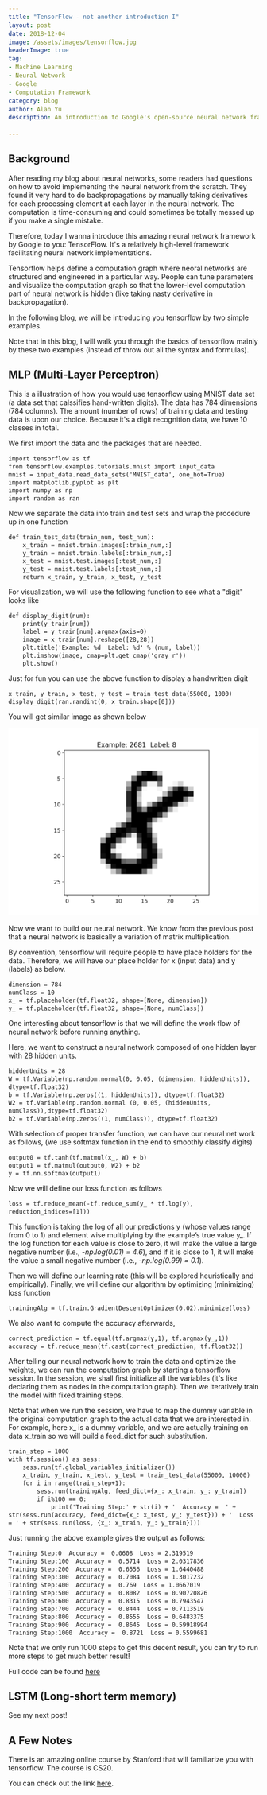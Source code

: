```yaml
---
title: "TensorFlow - not another introduction I"
layout: post
date: 2018-12-04
image: /assets/images/tensorflow.jpg
headerImage: true
tag:
- Machine Learning
- Neural Network
- Google
- Computation Framework
category: blog
author: Alan Yu
description: An introduction to Google's open-source neural network framework tensorflow

---
```


## Background 

After reading my blog about neural networks, some readers had questions on how to avoid implementing the neural network from the scratch. They found it very hard to do backpropagations by manually taking derivatives for each processing element at each layer in the neural network. The computation is time-consuming and could sometimes be totally messed up if you make a single mistake.

Therefore, today I wanna introduce this amazing neural network framework by Google to you: TensorFlow. It's a relatively high-level framework facilitating neural network implementations. 

Tensorflow helps define a computation graph where neoral networks are structured and engineered in a particular way. People can tune parameters and visualize the computation graph so that the lower-level computation part of neural network is hidden (like taking nasty derivative in backpropagation).

In the following blog, we will be introducing you tensorflow by two simple examples. 

Note that in this blog, I will walk you through the basics of tensorflow mainly by 
these two examples (instead of throw out all the syntax and formulas).

## MLP (Multi-Layer Perceptron)

This is a illustration of how you would use tensorflow using MNIST data set (a data set that calssifies hand-written digits). The data has 784 dimensions (784 columns). The amount (number of rows) of training data and testing data is upon our choice. Because it's a digit recognition data, we have 10 classes in total. 


We first import the data and the packages that are needed.

```
import tensorflow as tf
from tensorflow.examples.tutorials.mnist import input_data
mnist = input_data.read_data_sets('MNIST_data', one_hot=True)
import matplotlib.pyplot as plt
import numpy as np
import random as ran
```

Now we separate the data into train and test sets and wrap the procedure up in one function

```
def train_test_data(train_num, test_num):
	x_train = mnist.train.images[:train_num,:]
	y_train = mnist.train.labels[:train_num,:]
	x_test = mnist.test.images[:test_num,:]
	y_test = mnist.test.labels[:test_num,:]
	return x_train, y_train, x_test, y_test
```

For visualization, we will use the following function to see what a "digit" looks like

```
def display_digit(num):
    print(y_train[num])
    label = y_train[num].argmax(axis=0)
    image = x_train[num].reshape([28,28])
    plt.title('Example: %d  Label: %d' % (num, label))
    plt.imshow(image, cmap=plt.get_cmap('gray_r'))
    plt.show()

```

Just for fun you can use the above function to display a handwritten digit

```
x_train, y_train, x_test, y_test = train_test_data(55000, 1000)
display_digit(ran.randint(0, x_train.shape[0])) 
```
You will get similar image as shown below


<img src="https://github.com/AlanFermat/AlanFermat.github.io/blob/master/assets/images/digit.png?raw=true">


Now we want to build our neural network. We know from the previous post that a neural network is basically a variation of matrix multiplication. 

By convention, tensorflow will require people to have place holders for the data. Therefore, we will have our place holder for x (input data) and y (labels) as below.

```
dimension = 784
numClass = 10
x_ = tf.placeholder(tf.float32, shape=[None, dimension])
y_ = tf.placeholder(tf.float32, shape=[None, numClass])
```

One interesting about tensorflow is that we will define the work flow of neural network before running anything. 

Here, we want to construct a neural network composed of one hidden layer with 28 hidden units. 

```
hiddenUnits = 28
W = tf.Variable(np.random.normal(0, 0.05, (dimension, hiddenUnits)), dtype=tf.float32)
b = tf.Variable(np.zeros((1, hiddenUnits)), dtype=tf.float32)
W2 = tf.Variable(np.random.normal (0, 0.05, (hiddenUnits, numClass)),dtype=tf.float32)
b2 = tf.Variable(np.zeros((1, numClass)), dtype=tf.float32)
```

With selection of proper transfer function, we can have our neural net work as follows, (we use softmax function in the end to smoothly classify digits)

```
output0 = tf.tanh(tf.matmul(x_, W) + b) 
output1 = tf.matmul(output0, W2) + b2
y = tf.nn.softmax(output1)
```

Now we will define our loss function as follows 

```
loss = tf.reduce_mean(-tf.reduce_sum(y_ * tf.log(y), reduction_indices=[1]))
```

This function is taking the log of all our predictions y (whose values range from 0 to 1) and element wise multiplying by the example’s true value y_. If the log function for each value is close to zero, it will make the value a large negative number (i.e., _-np.log(0.01) = 4.6_), and if it is close to 1, it will make the value a small negative number (i.e., _-np.log(0.99) = 0.1_).


Then we will define our learning rate (this will be explored heuristically and empirically).
Finally, we will define our algorithm by optimizing (minimizing) loss function 

```
trainingAlg = tf.train.GradientDescentOptimizer(0.02).minimize(loss)
```

We also want to compute the accuracy afterwards,

```
correct_prediction = tf.equal(tf.argmax(y,1), tf.argmax(y_,1))
accuracy = tf.reduce_mean(tf.cast(correct_prediction, tf.float32))
```


After telling our neural network how to train the data and optimize the weights, we can run the computation graph by starting a tensorflow session. In the session, we shall first initialize all the variables (it's like declaring them as nodes in the computation graph). Then we iteratively train the model with fixed training steps.

Note that when we run the session, we have to map the dummy variable in the original computation graph to the actual data that we are interested in. For example, here x_ is a dummy variable, and we are actually training on data x_train so we will build a feed_dict for such substitution.

```
train_step = 1000
with tf.session() as sess:
	sess.run(tf.global_variables_initializer())
	x_train, y_train, x_test, y_test = train_test_data(55000, 10000)
	for i in range(train_step+1):
    	sess.run(trainingAlg, feed_dict={x_: x_train, y_: y_train})
    	if i%100 == 0:
        	print('Training Step:' + str(i) + '  Accuracy =  ' + str(sess.run(accuracy, feed_dict={x_: x_test, y_: y_test})) + '  Loss = ' + str(sess.run(loss, {x_: x_train, y_: y_train})))
```

Just running the above example gives the output as follows:

```
Training Step:0  Accuracy =  0.0608  Loss = 2.319519
Training Step:100  Accuracy =  0.5714  Loss = 2.0317836
Training Step:200  Accuracy =  0.6556  Loss = 1.6440488
Training Step:300  Accuracy =  0.7084  Loss = 1.3017232
Training Step:400  Accuracy =  0.769  Loss = 1.0667019
Training Step:500  Accuracy =  0.8082  Loss = 0.90720826
Training Step:600  Accuracy =  0.8315  Loss = 0.7943547
Training Step:700  Accuracy =  0.8444  Loss = 0.7113519
Training Step:800  Accuracy =  0.8555  Loss = 0.6483375
Training Step:900  Accuracy =  0.8645  Loss = 0.59918994
Training Step:1000  Accuracy =  0.8721  Loss = 0.5599681
```

Note that we only run 1000 steps to get this decent result, you can try to run more steps to get much better result!


Full code can be found <a href="https://github.com/AlanFermat/Blogs/blob/master/TensorFlow/MLP.py">here</a>

## LSTM (Long-short term memory)

See my next post!



## A Few Notes

There is an amazing online course by Stanford that will familiarize you with tensorflow. The course is CS20.

You can check out the link <a href="https://web.stanford.edu/class/cs20si/syllabus.html">here</a>. 









